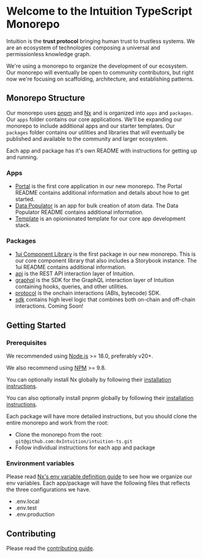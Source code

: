# Welcome to the Intuition TypeScript Monorepo

Intuition is the **trust protocol** bringing human trust to trustless systems. We are an ecosystem of technologies composing a universal and permissionless knowledge graph.

We're using a monorepo to organize the development of our ecosystem. Our monorepo will eventually be open to community contributors, but right now we're focusing on scaffolding, architecture, and establishing patterns.

## Monorepo Structure

Our monorepo uses [pnpm](https://pnpm.io/) and [Nx](https://nx.dev/) and is organized into `apps` and `packages`. Our `apps` folder contains our core applications. We'll be expanding our monorepo to include additional apps and our starter templates. Our `packages` folder contains our utilities and libraries that will eventually be published and available to the community and larger ecosystem.

Each app and package has it's own README with instructions for getting up and running.

### Apps

- [Portal](./apps/portal/) is the first core application in our new monorepo. The Portal README contains additional information and details about how to get started.
- [Data Populator](./apps/data-populator/) is an app for bulk creation of atom data. The Data Populator README contains additional information.
- [Template](./apps/template) is an opionionated template for our core app development stack.

### Packages

- [1ui Component Library](./packages/1ui/) is the first package in our new monorepo. This is our core component library that also includes a Storybook instance. The 1ui README contains additional information.
- [api](./packages/api/) is the REST API interaction layer of Intuition.
- [graphql](./packages/graphql/) is the SDK for the GraphQL interaction layer of Intuition containing hooks, queries, and other utilities.
- [protocol](./packages/protocol/) is the onchain interactions (ABIs, bytecode) SDK.
- [sdk](./packages/sdk/) contains high level logic that combines both on-chain and off-chain interactions. Coming Soon!

## Getting Started

### Prerequisites

We recommended using [Node.js](https://nodejs.org/) >= 18.0, preferably v20+.

We also recommend using [NPM](https://www.npmjs.com/) >= 9.8.

You can optionally install Nx globally by following their [installation instructions](https://nx.dev/getting-started/installation).

You can also optionally install pnpnm globally by following their [installation instructions](https://pnpm.io/installation).

Each package will have more detailed instructions, but you should clone the entire monorepo and work from the root:

- Clone the monorepo from the root: `git@github.com:0xIntuition/intuition-ts.git`
- Follow individual instructions for each app and package

### Environment variables

Please read [Nx's env variable definition guide](https://nx.dev/recipes/tips-n-tricks/define-environment-variables) to see how we organize our env variables. Each app/package will have the following files that reflects the three configurations we have.

- .env.local
- .env.test
- .env.production

## Contributing

Please read the [contributing guide](./CONTRIBUTING.md).
